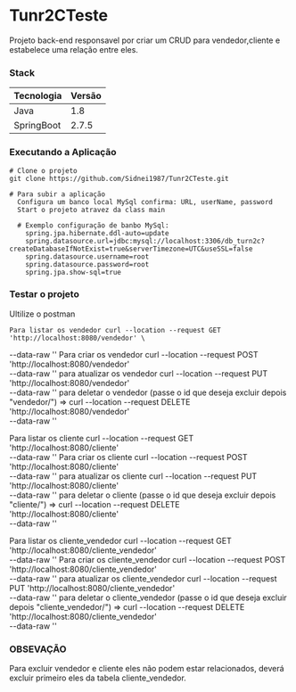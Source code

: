 # Tunr2CTeste
Projeto back-end responsavel por criar um CRUD para vendedor,cliente e estabelece uma relação entre eles. 


### Stack

| Tecnologia     | Versão   |
|----------------|----------|
| Java           | 1.8      |
| SpringBoot     | 2.7.5    |


### Executando a Aplicação

    # Clone o projeto
    git clone https://github.com/Sidnei1987/Tunr2CTeste.git

    # Para subir a aplicação
      Configura um banco local MySql confirma: URL, userName, password
      Start o projeto atravez da class main
    
      # Exemplo configuração de banbo MySql:
        spring.jpa.hibernate.ddl-auto=update
        spring.datasource.url=jdbc:mysql://localhost:3306/db_turn2c?createDatabaseIfNotExist=true&serverTimezone=UTC&useSSL=false
        spring.datasource.username=root
        spring.datasource.password=root
        spring.jpa.show-sql=true
        
### Testar o projeto
  Ultilize o postman
  
    Para listar os vendedor curl --location --request GET 'http://localhost:8080/vendedor' \
--data-raw ''
    Para criar os vendedor curl --location --request POST 'http://localhost:8080/vendedor' \
--data-raw ''
    para atualizar os vendedor curl --location --request PUT 'http://localhost:8080/vendedor' \
--data-raw ''
    para deletar o vendedor (passe o id que deseja excluir depois "vendedor/") => curl --location --request DELETE 'http://localhost:8080/vendedor' \
--data-raw '' 

 Para listar os cliente curl --location --request GET 'http://localhost:8080/cliente' \
--data-raw ''
    Para criar os cliente curl --location --request POST 'http://localhost:8080/cliente' \
--data-raw ''
    para atualizar os cliente curl --location --request PUT 'http://localhost:8080/cliente' \
--data-raw ''
    para deletar o cliente (passe o id que deseja excluir depois "cliente/") => curl --location --request DELETE 'http://localhost:8080/cliente' \
--data-raw '' 

Para listar os cliente_vendedor curl --location --request GET 'http://localhost:8080/cliente_vendedor' \
--data-raw ''
    Para criar os cliente_vendedor curl --location --request POST 'http://localhost:8080/cliente_vendedor' \
--data-raw ''
    para atualizar os cliente_vendedor curl --location --request PUT 'http://localhost:8080/cliente_vendedor' \
--data-raw ''
    para deletar o cliente_vendedor (passe o id que deseja excluir depois "cliente_vendedor/") => curl --location --request DELETE 'http://localhost:8080/cliente_vendedor' \
--data-raw '' 

### OBSEVAÇÃO
  Para excluir vendedor e cliente eles não podem estar relacionados, deverá excluir primeiro eles da tabela cliente_vendedor.

  

